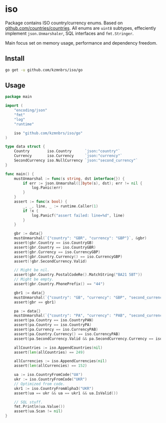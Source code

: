 # iso
Package contains ISO country/currency enums. Based on [github.com/countries/countries](https://github.com/countries/countries).
All enums are `uint8` subtypes, effeciently implement `json.Unmarshaler`, SQL interfaces and `fmt.Stringer`.

Main focus set on memory usage, performance and dependency freedom.

## Install
```bash
go get -u github.com/kzmnbrs/iso/go
```

## Usage
```go
package main

import (
	"encoding/json"
	"fmt"
	"log"
	"runtime"

	iso "github.com/kzmnbrs/iso/go"
)

type data struct {
	Country        iso.Country      `json:"country"`
	Currency       iso.Currency     `json:"currency"`
	SecondCurrency iso.NullCurrency `json:"second_currency"`
}

func main() {
	mustUnmarshal := func(s string, dst interface{}) {
		if err := json.Unmarshal([]byte(s), dst); err != nil {
			log.Panic(err)
		}
	}
	assert := func(x bool) {
		_, _, line, _ := runtime.Caller(1)
		if !x {
			log.Panicf("assert failed: line=%d", line)
		}
	}

	gbr := data{}
	mustUnmarshal(`{"country": "GBR", "currency": "GBP"}`, &gbr)
	assert(gbr.Country == iso.CountryGB)
	assert(gbr.Country == iso.CountryGBR)
	assert(gbr.Currency == iso.CurrencyGBP)
	assert(gbr.Country.Currency() == iso.CurrencyGBP)
	assert(!gbr.SecondCurrency.Valid)

	// Might be nil.
	assert(gbr.Country.PostalCodeRe().MatchString("BA21 5BT"))
	// Might be empty.
	assert(gbr.Country.PhonePrefix() == "44")

	gbr1 := data{}
	mustUnmarshal(`{"country": "GB", "currency": "GBP", "second_currency": null}`, &gbr1)
	assert(gbr == gbr1)

	pa := data{}
	mustUnmarshal(`{"country": "PA", "currency": "PAB", "second_currency": "USD"}`, &pa)
	assert(pa.Country == iso.CountryPAN)
	assert(pa.Country == iso.CountryPA)
	assert(pa.Currency == iso.CurrencyPAB)
	assert(pa.Country.Currency() == iso.CurrencyPAB)
	assert(pa.SecondCurrency.Valid && pa.SecondCurrency.Currency == iso.CurrencyUSD)

	allCountries := iso.AppendCountries(nil)
	assert(len(allCountries) == 249)

	allCurrencies := iso.AppendCurrencies(nil)
	assert(len(allCurrencies) == 152)

	ua := iso.CountryFromCode("UA")
	ukr := iso.CountryFromCode("UKR")
	// Optimized from code.
	ukr1 := iso.CountryFromAlpha3("UKR")
	assert(ua == ukr && ua == ukr1 && ua.IsValid())

	// SQL stuff.
	fmt.Println(ua.Value())
	assert(ua.Scan != nil)
}
```
